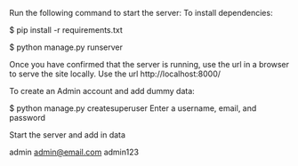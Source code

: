 Run the following command to start the server:
To install dependencies:

$ pip install -r requirements.txt

$ python manage.py runserver

Once you have confirmed that the server is running, use the url in a browser to serve the
site locally. Use the url http://localhost:8000/

To create an Admin account and add dummy data:

$ python manage.py createsuperuser
Enter a username, email, and password

Start the server and add in data

admin
admin@email.com
admin123
